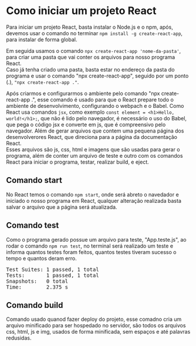 <h1>Como iniciar um projeto React</h1>

<p>Para iniciar um projeto React, basta instalar o Node.js e o npm, após, devemos usar o comando no terminar <code>npm install -g create-react-app</code>, para instalar de forma global.</p>
<p>Em seguida usamos o comando <code>npx create-react-app 'nome-da-pasta'</code>, para criar uma pasta que vai conter os arquivos para nosso programa React. <br>Caso já tenha criado uma pasta, basta estar no endereço da pasta do programa e usar o comando "npx create-react-app", seguido por um ponto (.), <code>"npx create-react-app ."</code>.</p>
<p>
Após criarmos e configurarmos o ambiente pelo comando "npx create-react-app .", esse comando é usado para que o React prepare todo o ambiente de desenvolvimento, configurando o webpach e o Babel. Como React usa comandos <code>jsx</code>, como exemplo <code>const element = &#60;h1&#62;Hello, world!&#60;/h1&#62;;</code>, que não é lido pelo navegador, é necessário o uso do Babel, que pega o código jsx e converte em js, que é compreensivo pelo navegador. Além de gerar arquivos que contem uma pequena página dos desenvolverores React, que direciona para a página da documentação React.<br>
Esses arquivos são js, css, html e imagens que são usadas para gerar o programa, além de conter um arquivo de teste e outro com os comandos React para iniciar o programa, testar, realizar build, e eject.
</p>
<h2>Comando start</h2>
<p>No React temos o comando <code>npm start</code>, onde será abreto o navedador e iniciado o nosso programa em React, qualquer alteração realizada basta salvar o arquivo que a página será atualizada.
<h2>Comando test</h2>
<p>Como o programa gerado possue um arquivo para teste, "App.teste.js", ao rodar o comando <code>npm run test</code>, no terminal será realizado um teste e informa quantos testes foram feitos, quantos testes tiveram sucesso o tempo e quantos deram erro.
<pre>Test Suites: 1 passed, 1 total
Tests:       1 passed, 1 total
Snapshots:   0 total
Time:        2.375 s</pre>
</p>
<h2>Comando build</h2>
<p>Comando usado quanod fazer deploy do projeto, esse comadno cria um arquivo minificado para ser hospedado no servidor, são todos os arquivos css, html, js e img, usados de forma minificada, sem espaços e até palavras redusidas.</p>